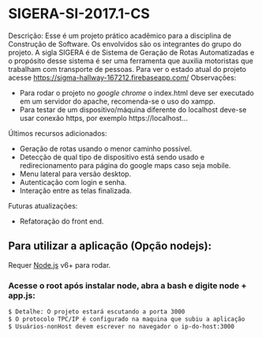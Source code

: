 # SIGERA-SI-2017.1-CS
Descrição:
Esse é um projeto prático acadêmico para a disciplina de Construção de Software. Os envolvidos são os integrantes do grupo do projeto. A sigla SIGERA é de Sistema de Geração de Rotas Automatizadas e o propósito desse sistema é ser uma ferramenta que auxilia motoristas que trabalham com transporte de pessoas.
Para ver o estado atual do projeto acesse https://sigma-hallway-167212.firebaseapp.com/
Observações: 
- Para rodar o projeto no *google chrome* o index.html deve ser executado em um servidor do apache, recomenda-se o uso do xampp.
- Para testar de um dispositivo/máquina diferente do localhost deve-se usar conexão https, por exemplo 
https://localhost...


Últimos recursos adicionados:
- Geração de rotas usando o menor caminho possível.
- Detecção de qual tipo de dispositivo está sendo usado e redirecionamento para página do google maps caso seja mobile.
- Menu lateral para versão desktop.
- Autenticação com login e senha.
- Interação entre as telas finalizada.

Futuras atualizações:
- Refatoração do front end.

## Para utilizar a aplicação (Opção nodejs):

Requer [Node.js](https://nodejs.org/) v6+ para rodar.

### Acesse o root após instalar node, abra a bash e digite node + app.js:


```sh
$ Detalhe: O projeto estará escutando a porta 3000
$ O protocolo TPC/IP é configurado na maquina que subiu a aplicação
$ Usuários-nonHost devem escrever no navegador o ip-do-host:3000
```